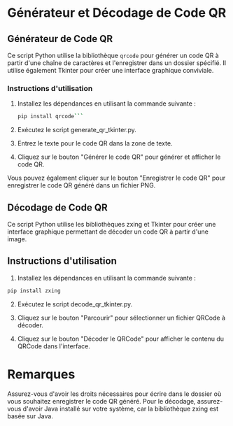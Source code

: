 # Générateur et Décodage de Code QR

## Générateur de Code QR

Ce script Python utilise la bibliothèque `qrcode` pour générer un code QR à partir d'une chaîne de caractères et l'enregistrer dans un dossier spécifié. Il utilise également Tkinter pour créer une interface graphique conviviale.

### Instructions d'utilisation

1. Installez les dépendances en utilisant la commande suivante :
   ```bash
   pip install qrcode```
   
2. Exécutez le script generate_qr_tkinter.py.

3. Entrez le texte pour le code QR dans la zone de texte.

4. Cliquez sur le bouton "Générer le code QR" pour générer et afficher le code QR.

Vous pouvez également cliquer sur le bouton "Enregistrer le code QR" pour enregistrer le code QR généré dans un fichier PNG.

## Décodage de Code QR

Ce script Python utilise les bibliothèques zxing et Tkinter pour créer une interface graphique permettant de décoder un code QR à partir d'une image.

## Instructions d'utilisation
1. Installez les dépendances en utilisant la commande suivante :

```bash
pip install zxing
```
2. Exécutez le script decode_qr_tkinter.py.

3. Cliquez sur le bouton "Parcourir" pour sélectionner un fichier QRCode à décoder.

4. Cliquez sur le bouton "Décoder le QRCode" pour afficher le contenu du QRCode dans l'interface.

# Remarques
Assurez-vous d'avoir les droits nécessaires pour écrire dans le dossier où vous souhaitez enregistrer le code QR généré.
Pour le décodage, assurez-vous d'avoir Java installé sur votre système, car la bibliothèque zxing est basée sur Java.
